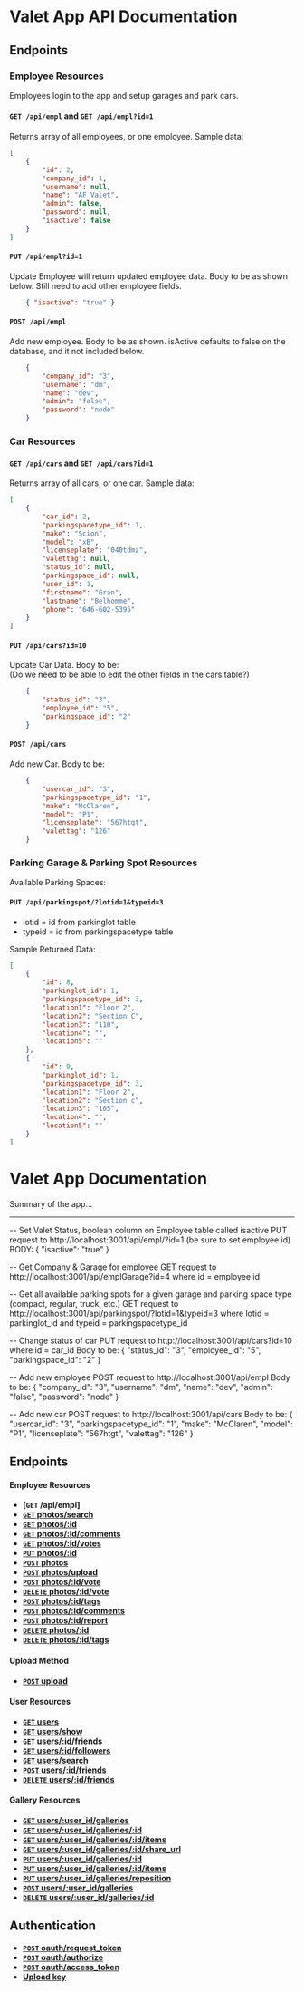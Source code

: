 # Valet App API Documentation

## Endpoints

### Employee Resources
Employees login to the app and setup garages and park cars.

#### `GET /api/empl` and `GET /api/empl?id=1`
Returns array of all employees, or one employee.  Sample data: 
````json
[
    {
        "id": 2,
        "company_id": 1,
        "username": null,
        "name": "AF Valet",
        "admin": false,
        "password": null,
        "isactive": false
    }
]
````

#### `PUT /api/empl?id=1`
Update Employee will return updated employee data.  Body to be as shown below.  Still need to add other employee fields.
```json
    { "isactive": "true" }
```

#### `POST /api/empl`
Add new employee.  Body to be as shown.  isActive defaults to false on the database, and it not included below.
```json
    {
        "company_id": "3",
        "username": "dm",
        "name": "dev",
        "admin": "false",
        "password": "node"
    }
```

### Car Resources
#### `GET /api/cars` and `GET /api/cars?id=1`
Returns array of all cars, or one car.  Sample data:
```json
[
    {
        "car_id": 2,
        "parkingspacetype_id": 1,
        "make": "Scion",
        "model": "xB",
        "licenseplate": "040tdmz",
        "valettag": null,
        "status_id": null,
        "parkingspace_id": null,
        "user_id": 1,
        "firstname": "Gran",
        "lastname": "Belhomme",
        "phone": "646-602-5395"
    }
]
```

#### `PUT /api/cars?id=10 `
Update Car Data.  Body to be:    
(Do we need to be able to edit the other fields in the cars table?)
```json
    {
        "status_id": "3",
        "employee_id": "5",      
        "parkingspace_id": "2"
    }
```

#### `POST /api/cars`
Add new Car.  Body to be:    

```json
    {
        "usercar_id": "3",
        "parkingspacetype_id": "1",
        "make": "McClaren",
        "model": "P1",
        "licenseplate": "567htgt",
        "valettag": "126"
    }
```

### Parking Garage & Parking Spot Resources
Available Parking Spaces:
#### `PUT /api/parkingspot/?lotid=1&typeid=3 `
- lotid = id from parkinglot table
- typeid = id from parkingspacetype table

Sample Returned Data:
```json
[
    {
        "id": 8,
        "parkinglot_id": 1,
        "parkingspacetype_id": 3,
        "location1": "Floor 2",
        "location2": "Section C",
        "location3": "110",
        "location4": "",
        "location5": ""
    },
    {
        "id": 9,
        "parkinglot_id": 1,
        "parkingspacetype_id": 3,
        "location1": "Floor 2",
        "location2": "Section c",
        "location3": "105",
        "location4": "",
        "location5": ""
    }
]
```









# Valet App Documentation

Summary of the app...

***

-- Set Valet Status, boolean column on Employee table called isactive
   PUT request to http://localhost:3001/api/empl/?id=1     (be sure to set employee id)
   BODY: { "isactive": "true" }

-- Get Company & Garage for employee
   GET request to http://localhost:3001/api/emplGarage?id=4    where id = employee id

-- Get all available parking spots for a given garage and parking space type (compact, regular, truck, etc.)
   GET request to http://localhost:3001/api/parkingspot/?lotid=1&typeid=3  where lotid = parkinglot_id and typeid = parkingspacetype_id

-- Change status of car
   PUT request to http://localhost:3001/api/cars?id=10    where id = car_id
   Body to be:  {
                   "status_id": "3",
                   "employee_id": "5",      
                   "parkingspace_id": "2"
                }

-- Add new employee
   POST request to http://localhost:3001/api/empl
   Body to be:  {
                    "company_id": "3",
                    "username": "dm",
                    "name": "dev",
                    "admin": "false",
                    "password": "node"
                }



-- Add new car
   POST request to http://localhost:3001/api/cars
   Body to be:  {
                    "usercar_id": "3",
                    "parkingspacetype_id": "1",
                    "make": "McClaren",
                    "model": "P1",
                    "licenseplate": "567htgt",
                    "valettag": "126"
                }





## Endpoints

#### Employee Resources


- **[<code>GET</code> /api/empl]**
- **[<code>GET</code> photos/search](https://github.com/500px/api-documentation/blob/master/endpoints/photo/GET_photos_search.md)**
- **[<code>GET</code> photos/:id](https://github.com/500px/api-documentation/blob/master/endpoints/photo/GET_photos_id.md)**
- **[<code>GET</code> photos/:id/comments](https://github.com/500px/api-documentation/blob/master/endpoints/photo/GET_photos_id_comments.md)**
- **[<code>GET</code> photos/:id/votes](https://github.com/500px/api-documentation/blob/master/endpoints/photo/GET_photos_id_votes.md)**
- **[<code>PUT</code> photos/:id](https://github.com/500px/api-documentation/blob/master/endpoints/photo/PUT_photos_id.md)**
- **[<code>POST</code> photos](https://github.com/500px/api-documentation/blob/master/endpoints/photo/POST_photos.md)**
- **[<code>POST</code> photos/upload](https://github.com/500px/api-documentation/blob/master/endpoints/photo/POST_photos_upload.md)**
- **[<code>POST</code> photos/:id/vote](https://github.com/500px/api-documentation/blob/master/endpoints/photo/POST_photos_id_vote.md)**
- **[<code>DELETE</code> photos/:id/vote](https://github.com/500px/api-documentation/blob/master/endpoints/photo/DELETE_photos_id_vote.md)**
- **[<code>POST</code> photos/:id/tags](https://github.com/500px/api-documentation/blob/master/endpoints/photo/POST_photos_id_tags.md)**
- **[<code>POST</code> photos/:id/comments](https://github.com/500px/api-documentation/blob/master/endpoints/photo/POST_photos_id_comments.md)**
- **[<code>POST</code> photos/:id/report](https://github.com/500px/api-documentation/blob/master/endpoints/photo/POST_photos_id_report.md)**
- **[<code>DELETE</code> photos/:id](https://github.com/500px/api-documentation/blob/master/endpoints/photo/DELETE_photos_id.md)**
- **[<code>DELETE</code> photos/:id/tags](https://github.com/500px/api-documentation/blob/master/endpoints/photo/DELETE_photos_id_tags.md)**

#### Upload Method

- **[<code>POST</codE> upload](https://github.com/500px/api-documentation/blob/master/endpoints/upload/POST_upload.md)**

#### User Resources

- **[<code>GET</code> users](https://github.com/500px/api-documentation/blob/master/endpoints/user/GET_users.md)**
- **[<code>GET</code> users/show](https://github.com/500px/api-documentation/blob/master/endpoints/user/GET_users_show.md)**
- **[<code>GET</code> users/:id/friends](https://github.com/500px/api-documentation/blob/master/endpoints/user/GET_users_id_friends.md)**
- **[<code>GET</code> users/:id/followers](https://github.com/500px/api-documentation/blob/master/endpoints/user/GET_users_id_followers.md)**
- **[<code>GET</code> users/search](https://github.com/500px/api-documentation/blob/master/endpoints/user/GET_users_search.md)**
- **[<code>POST</code> users/:id/friends](https://github.com/500px/api-documentation/blob/master/endpoints/user/POST_users_id_friends.md)**
- **[<code>DELETE</code> users/:id/friends](https://github.com/500px/api-documentation/blob/master/endpoints/user/DELETE_users_id_friends.md)**

#### Gallery Resources

- **[<code>GET</code> users/:user_id/galleries](https://github.com/500px/api-documentation/blob/master/endpoints/galleries/GET_galleries.md)**
- **[<code>GET</code> users/:user_id/galleries/:id](https://github.com/500px/api-documentation/blob/master/endpoints/galleries/GET_galleries_id.md)**
- **[<code>GET</code> users/:user_id/galleries/:id/items](https://github.com/500px/api-documentation/blob/master/endpoints/galleries/GET_galleries_id_items.md)**
- **[<code>GET</code> users/:user_id/galleries/:id/share_url](https://github.com/500px/api-documentation/blob/master/endpoints/galleries/GET_galleries_id.md)**
- **[<code>PUT</code> users/:user_id/galleries/:id](https://github.com/500px/api-documentation/blob/master/endpoints/galleries/PUT_galleries_id.md)**
- **[<code>PUT</code> users/:user_id/galleries/:id/items](https://github.com/500px/api-documentation/blob/master/endpoints/galleries/PUT_galleries_id_items.md)**
- **[<code>PUT</code> users/:user_id/galleries/reposition](https://github.com/500px/api-documentation/blob/master/endpoints/galleries/PUT_galleries_reposition.md)**
- **[<code>POST</code> users/:user_id/galleries](https://github.com/500px/api-documentation/blob/master/endpoints/galleries/POST_galleries.md)**
- **[<code>DELETE</code> users/:user_id/galleries/:id](https://github.com/500px/api-documentation/blob/master/endpoints/galleries/DELETE_galleries_id.md)**




## Authentication

- **[<code>POST</code> oauth/request_token](https://github.com/500px/api-documentation/blob/master/authentication/POST_oauth_requesttoken.md)**
- **[<code>POST</code> oauth/authorize](https://github.com/500px/api-documentation/blob/master/authentication/POST_oauth_authorize.md)**
- **[<code>POST</code> oauth/access_token](https://github.com/500px/api-documentation/blob/master/authentication/POST_oauth_accesstoken.md)**
- **[Upload key](https://github.com/500px/api-documentation/blob/master/authentication/upload_key.md)**


